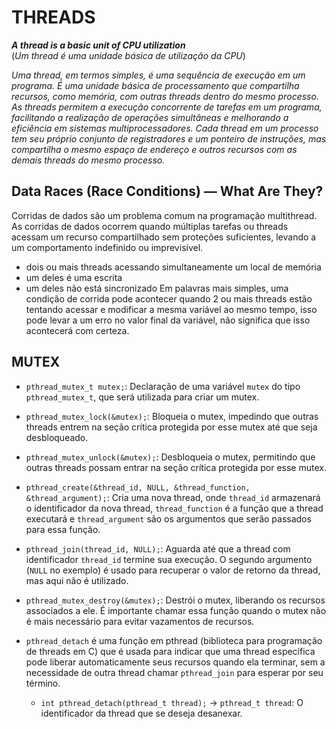 # THREADS
***A thread is a basic unit of CPU utilization***\
(*Um thread é uma unidade básica de utilização da CPU*)


*Uma thread, em termos simples, é uma sequência de execução em um programa. É uma unidade básica de processamento que compartilha recursos, como memória, com outras threads dentro do mesmo processo. As threads permitem a execução concorrente de tarefas em um programa, facilitando a realização de operações simultâneas e melhorando a eficiência em sistemas multiprocessadores. Cada thread em um processo tem seu próprio conjunto de registradores e um ponteiro de instruções, mas compartilha o mesmo espaço de endereço e outros recursos com as demais threads do mesmo processo.*
## Data Races (Race Conditions) — What Are They?
Corridas de dados são um problema comum na programação multithread. As corridas de dados ocorrem quando múltiplas tarefas ou threads acessam um recurso compartilhado sem proteções suficientes, levando a um comportamento indefinido ou imprevisível.
- dois ou mais threads acessando simultaneamente um local de memória
- um deles é uma escrita
- um deles não está sincronizado
Em palavras mais simples, uma condição de corrida pode acontecer quando 2 ou mais threads estão tentando acessar e modificar a mesma variável ao mesmo tempo, isso pode levar a um erro no valor final da variável, não significa que isso acontecerá com certeza.

## MUTEX
- `pthread_mutex_t mutex;`: Declaração de uma variável `mutex` do tipo `pthread_mutex_t`, que será utilizada para criar um mutex.

- `pthread_mutex_lock(&mutex);`: Bloqueia o mutex, impedindo que outras threads entrem na seção crítica protegida por esse mutex até que seja desbloqueado.

- `pthread_mutex_unlock(&mutex);`: Desbloqueia o mutex, permitindo que outras threads possam entrar na seção crítica protegida por esse mutex.

- `pthread_create(&thread_id, NULL, &thread_function, &thread_argument);`: Cria uma nova thread, onde `thread_id` armazenará o identificador da nova thread, `thread_function` é a função que a thread executará e `thread_argument` são os argumentos que serão passados para essa função.

- `pthread_join(thread_id, NULL);`: Aguarda até que a thread com identificador `thread_id` termine sua execução. O segundo argumento (`NULL` no exemplo) é usado para recuperar o valor de retorno da thread, mas aqui não é utilizado.

- `pthread_mutex_destroy(&mutex);`: Destrói o mutex, liberando os recursos associados a ele. É importante chamar essa função quando o mutex não é mais necessário para evitar vazamentos de recursos.

- `pthread_detach` é uma função em pthread (biblioteca para programação de threads em C) que é usada para indicar que uma thread específica pode liberar automaticamente seus recursos quando ela terminar, sem a necessidade de outra thread chamar `pthread_join` para esperar por seu término.
  - `int pthread_detach(pthread_t thread);` -> `pthread_t thread`: O identificador da thread que se deseja desanexar.